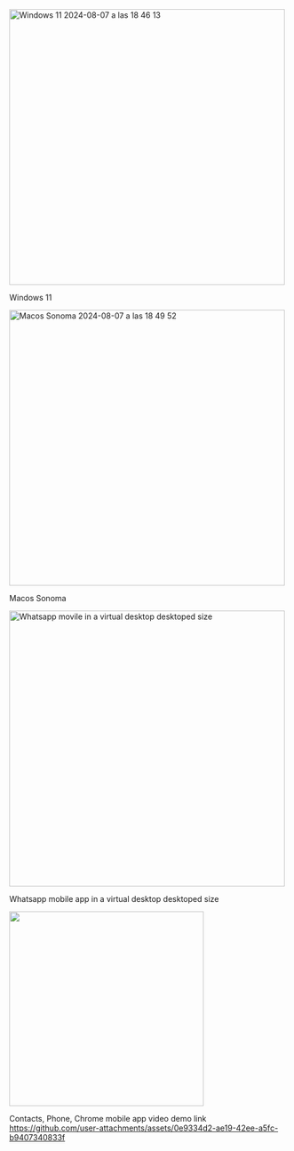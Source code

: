 <img width="496" alt="Windows 11 2024-08-07 a las 18 46 13" src="https://github.com/user-attachments/assets/6b87fecc-fb51-4187-bc6a-7f10ccaec1c7">

Windows 11

<img width="496" alt="Macos Sonoma 2024-08-07 a las 18 49 52" src="https://github.com/user-attachments/assets/8a2c6cd3-08ea-4b3d-aeec-98fc2d96a7b5">

Macos Sonoma

<img width="496" alt="Whatsapp movile in a virtual desktop desktoped size" src="https://github.com/user-attachments/assets/3e3b2990-b4e5-4be2-a871-69e995bfcb44"/>

Whatsapp mobile app in a virtual desktop desktoped size


<img width="350" src="https://github.com/user-attachments/assets/93038654-5d2b-44ad-b92f-c0ae0447509c"/>

Contacts, Phone, Chrome mobile app
video demo link
https://github.com/user-attachments/assets/0e9334d2-ae19-42ee-a5fc-b9407340833f
